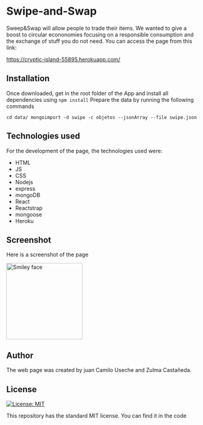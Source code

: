 # Swipe-and-Swap
Sweep&Swap will allow people to trade their items. We wanted to give a boost to circular econonomies focusing on a responsible consumption and the exchange of stuff you do not need. You can access the page from this link:

https://cryptic-island-55895.herokuapp.com/

## Installation
Once downloaded, get in the root folder of the App and install all dependencies using
`
npm install
`
Prepare the data by running the following commands

`
cd data/
mongoimport -d swipe -c objetos --jsonArray --file swipe.json
`
## Technologies used
For the development of the page, the technologies used were:
- HTML
- JS
- CSS
- Nodejs
- express
- mongoDB
- React
- Reactstrap
- mongoose
- Heroku
## Screenshot 
Here is a screenshot of the page

<img src="https://scontent.fbog5-1.fna.fbcdn.net/v/t1.0-9/42058682_2703594596332628_6176660698228064256_n.jpg?_nc_cat=0&oh=301c608f14ef5679ded0809beda0aa00&oe=5C249BF7" alt="Smiley face" height="200" width="200">

## Author
The web page was created by juan Camilo Useche and Zulma Castañeda.

## License
[![License: MIT](https://img.shields.io/badge/License-MIT-yellow.svg)](https://opensource.org/licenses/MIT)

This repository has the standard MIT license. You can find it in the code
